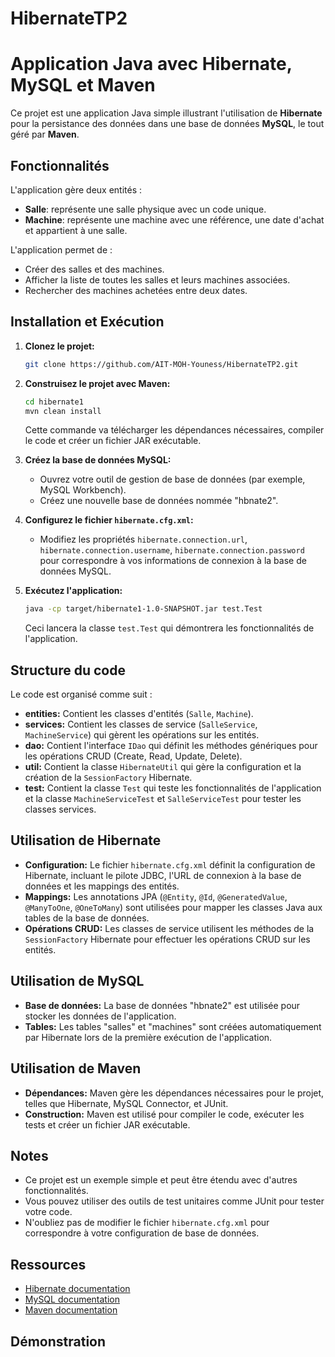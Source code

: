 # HibernateTP2
# Application Java avec Hibernate, MySQL et Maven

Ce projet est une application Java simple illustrant l'utilisation de **Hibernate** pour la persistance des données dans une base de données **MySQL**, le tout géré par **Maven**.

## Fonctionnalités

L'application gère deux entités :

* **Salle**: représente une salle physique avec un code unique.
* **Machine**: représente une machine avec une référence, une date d'achat et appartient à une salle.

L'application permet de :

* Créer des salles et des machines.
* Afficher la liste de toutes les salles et leurs machines associées.
* Rechercher des machines achetées entre deux dates.

## Installation et Exécution

1. **Clonez le projet:**
   ```bash
   git clone https://github.com/AIT-MOH-Youness/HibernateTP2.git
   ```

2. **Construisez le projet avec Maven:**
   ```bash
   cd hibernate1
   mvn clean install
   ```
   Cette commande va télécharger les dépendances nécessaires, compiler le code et créer un fichier JAR exécutable.

3. **Créez la base de données MySQL:**
   * Ouvrez votre outil de gestion de base de données (par exemple, MySQL Workbench).
   * Créez une nouvelle base de données nommée "hbnate2".

4. **Configurez le fichier `hibernate.cfg.xml`:**
   * Modifiez les propriétés `hibernate.connection.url`, `hibernate.connection.username`, `hibernate.connection.password` pour correspondre à vos informations de connexion à la base de données MySQL.

5. **Exécutez l'application:**
   ```bash
   java -cp target/hibernate1-1.0-SNAPSHOT.jar test.Test
   ```
   Ceci lancera la classe `test.Test` qui démontrera les fonctionnalités de l'application.

## Structure du code

Le code est organisé comme suit :

* **entities:** Contient les classes d'entités (`Salle`, `Machine`).
* **services:** Contient les classes de service (`SalleService`, `MachineService`) qui gèrent les opérations sur les entités.
* **dao:** Contient l'interface `IDao` qui définit les méthodes génériques pour les opérations CRUD (Create, Read, Update, Delete).
* **util:** Contient la classe `HibernateUtil` qui gère la configuration et la création de la `SessionFactory` Hibernate.
* **test:** Contient la classe `Test` qui teste les fonctionnalités de l'application et la classe `MachineServiceTest` et `SalleServiceTest` pour tester les classes services.

## Utilisation de Hibernate

* **Configuration:** Le fichier `hibernate.cfg.xml` définit la configuration de Hibernate, incluant le pilote JDBC, l'URL de connexion à la base de données et les mappings des entités.
* **Mappings:** Les annotations JPA (`@Entity`, `@Id`, `@GeneratedValue`, `@ManyToOne`, `@OneToMany`) sont utilisées pour mapper les classes Java aux tables de la base de données.
* **Opérations CRUD:** Les classes de service utilisent les méthodes de la `SessionFactory` Hibernate pour effectuer les opérations CRUD sur les entités.

## Utilisation de MySQL

* **Base de données:** La base de données "hbnate2" est utilisée pour stocker les données de l'application.
* **Tables:** Les tables "salles" et "machines" sont créées automatiquement par Hibernate lors de la première exécution de l'application.

## Utilisation de Maven

* **Dépendances:** Maven gère les dépendances nécessaires pour le projet, telles que Hibernate, MySQL Connector, et JUnit.
* **Construction:** Maven est utilisé pour compiler le code, exécuter les tests et créer un fichier JAR exécutable.

## Notes

* Ce projet est un exemple simple et peut être étendu avec d'autres fonctionnalités.
* Vous pouvez utiliser des outils de test unitaires comme JUnit pour tester votre code.
* N'oubliez pas de modifier le fichier `hibernate.cfg.xml` pour correspondre à votre configuration de base de données.

## Ressources

* [Hibernate documentation](https://hibernate.org/orm/documentation/5.6/)
* [MySQL documentation](https://dev.mysql.com/doc/)
* [Maven documentation](https://maven.apache.org/guides/getting-started/maven-in-five-minutes.html)


## Démonstration

